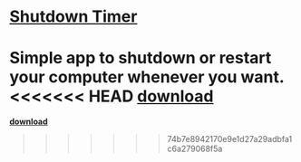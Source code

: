 # [Shutdown Timer](https://dogukanurker.com/shutdowntimer)
Simple app to **shutdown** or **restart** your computer **whenever** you want.                                                                         
<<<<<<< HEAD
[**download**](https://github.com/DogukanUrker/shutdowntimer/releases/download/v1/ShutdownTimer.exe)
=======
[**download**](https://github.com/DogukanUrker/shutdowntimer/releases/download/v1/ShutdownTimer.exe)
>>>>>>> 74b7e8942170e9e1d27a29adbfa1c6a279068f5a
